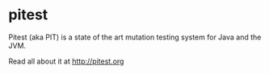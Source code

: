 pitest
======

Pitest (aka PIT) is a state of the art mutation testing system for Java and the JVM.

Read all about it at http://pitest.org
